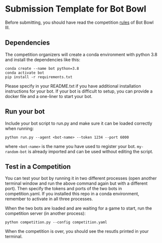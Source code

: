 # Submission Template for Bot Bowl

Before submitting, you should have read the competition [rules](https://njustesen.github.io/ffai/bot-bowl-iii) of Bot Bowl III.

## Dependencies
The competition organizers will create a conda environment with python 3.8 and install the dependencies like this:

```
conda create --name bot python=3.8
conda activate bot
pip install -r requirements.txt
```

Please specify in your README.txt if you have additional installation instructions for your bot. 
If your bot is difficult to setup, you can provide a docker file and a one-liner to start your bot.

## Run your bot
Include your bot script to run.py and make sure it can be loaded correctly when running:

```
python run.py --agent <bot-name> --token 1234 --port 6000
```
where ```<bot-name>``` is the name you have used to register your bot.
```my-random-bot``` is already imported and can be used without editing the script.

## Test in a Competition
You can test your bot by running it in two different processes (open another terminal window and run the above command again but with a different port). Then specify the tokens and ports of the two bots in competition.yaml.
If you installed this repo in a conda environment, remember to activate in all three processes.

When the two bots are loaded and are waiting for a game to start, run the competition server (in another process):
```
python competition.py --config competition.yaml  
```

When the competition is over, you should see the resutls printed in your terminal.
